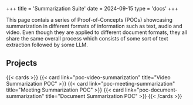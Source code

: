 +++
title = 'Summarization Suite'
date = 2024-09-15
type = 'docs'
+++

This page contais a series of Proof-of-Concepts (POCs) showcasing summarization in different formats of information
such as text, audio and video. Even though they are applied to different document formats, they all share
the same overall process which consists of some sort of text extraction followed by some LLM.


## Projects

{{< cards >}}
  {{< card link="poc-video-summarization" title="Video Summarization POC" >}}
  {{< card link="poc-meeting-summarization" title="Meeting Summarization POC" >}}
  {{< card link="poc-document-summarization" title="Document Summarization POC" >}}
{{< /cards >}}
